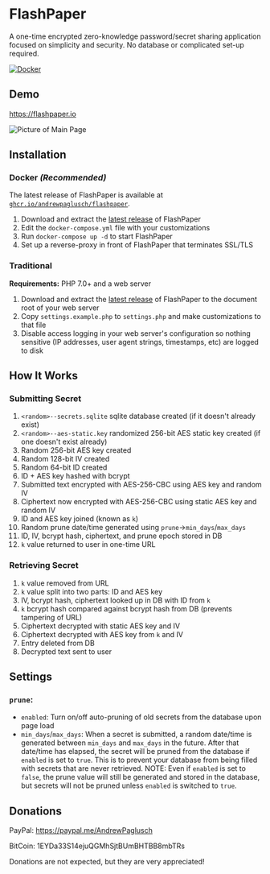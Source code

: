# FlashPaper
A one-time encrypted zero-knowledge password/secret sharing application focused on simplicity and security. No database or complicated set-up required.

[![Docker](https://github.com/AndrewPaglusch/FlashPaper/actions/workflows/docker_publish.yml/badge.svg)](https://github.com/AndrewPaglusch/FlashPaper/actions/workflows/docker_publish.yml)

## Demo

https://flashpaper.io

![Picture of Main Page](https://i.imgur.com/KIs9fjE.png)

## Installation

### Docker *(Recommended)*
  The latest release of FlashPaper is available at [`ghcr.io/andrewpaglusch/flashpaper`](https://ghcr.io/andrewpaglusch/flashpaper).
  1. Download and extract the [latest release](https://github.com/AndrewPaglusch/FlashPaper/releases/latest) of FlashPaper
  2. Edit the `docker-compose.yml` file with your customizations
  3. Run `docker-compose up -d` to start FlashPaper
  4. Set up a reverse-proxy in front of FlashPaper that terminates SSL/TLS

### Traditional
  **Requirements:** PHP 7.0+ and a web server
  1. Download and extract the [latest release](https://github.com/AndrewPaglusch/FlashPaper/releases/latest) of FlashPaper to the document root of your web server
  2. Copy `settings.example.php` to `settings.php` and make customizations to that file
  3. Disable access logging in your web server's configuration so nothing sensitive (IP addresses, user agent strings, timestamps, etc) are logged to disk

## How It Works
### Submitting Secret
  1. `<random>--secrets.sqlite` sqlite database created (if it doesn't already exist)
  2. `<random>--aes-static.key` randomized 256-bit AES static key created (if one doesn't exist already)
  3. Random 256-bit AES key created
  4. Random 128-bit IV created
  5. Random 64-bit ID created
  6. ID + AES key hashed with bcrypt 
  7. Submitted text encrypted with AES-256-CBC using AES key and random IV
  8. Ciphertext now encrypted with AES-256-CBC using static AES key and random IV
  9. ID and AES key joined (known as `k`)
  10. Random prune date/time generated using `prune`->`min_days`/`max_days`
  11. ID, IV, bcrypt hash, ciphertext, and prune epoch stored in DB
  12. `k` value returned to user in one-time URL

### Retrieving Secret
  1. `k` value removed from URL
  2. `k` value split into two parts: ID and AES key
  3. IV, bcrypt hash, ciphertext looked up in DB with ID from `k`
  4. `k` bcrypt hash compared against bcrypt hash from DB (prevents tampering of URL)
  5. Ciphertext decrypted with static AES key and IV
  6. Ciphertext decrypted with AES key from `k` and IV
  7. Entry deleted from DB
  8. Decrypted text sent to user

## Settings

### `prune`:
 - `enabled`: Turn on/off auto-pruning of old secrets from the database upon page load
 - `min_days`/`max_days`: When a secret is submitted, a random date/time is generated between `min_days` and `max_days` in the future. After that date/time has elapsed, the secret will be pruned from the database if `enabled` is set to `true`. This is to prevent your database from being filled with secrets that are never retrieved. NOTE: Even if `enabled` is set to `false`, the prune value will still be generated and stored in the database, but secrets will not be pruned unless `enabled` is switched to `true`.

## Donations

PayPal: https://paypal.me/AndrewPaglusch

BitCoin: 1EYDa33S14ejuQGMhSjtBUmBHTBB8mbTRs

Donations are not expected, but they are very appreciated!
